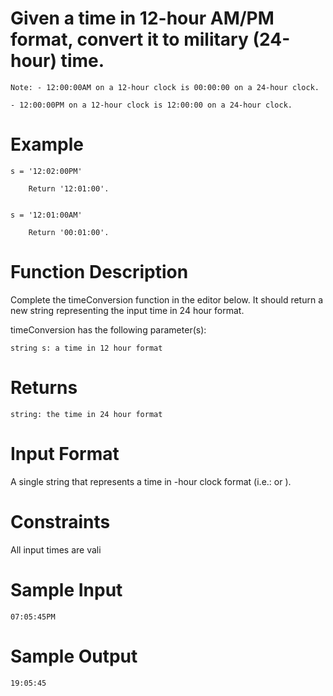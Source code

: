 # Given a time in 12-hour AM/PM format, convert it to military (24-hour) time.

    Note: - 12:00:00AM on a 12-hour clock is 00:00:00 on a 24-hour clock.

    - 12:00:00PM on a 12-hour clock is 12:00:00 on a 24-hour clock.


# Example

    s = '12:02:00PM'

        Return '12:01:00'.


    s = '12:01:00AM'

        Return '00:01:00'.


# Function Description

Complete the timeConversion function in the editor below. It should return a new string representing the input time in 24 hour format.

timeConversion has the following parameter(s):

    string s: a time in 12 hour format


# Returns

    string: the time in 24 hour format


# Input Format

A single string  that represents a time in -hour clock format (i.e.:  or ).

# Constraints

All input times are vali

# Sample Input 

    07:05:45PM


# Sample Output

    19:05:45